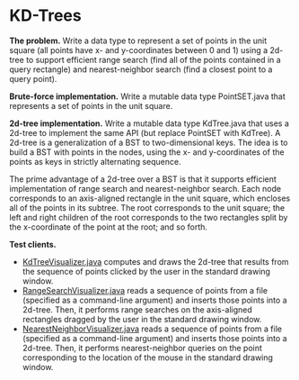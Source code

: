 # KD-Trees



**The problem.** Write a data type to represent a set of points in the unit square (all points have x- and y-coordinates between 0 and 1) using a 2d-tree to support efficient range search (find all of the points contained in a query rectangle) and nearest-neighbor search (find a closest point to a query point).


**Brute-force implementation.** Write a mutable data type PointSET.java that represents a set of points in the unit square.

**2d-tree implementation.** Write a mutable data type KdTree.java that uses a 2d-tree to implement the same API (but replace PointSET with KdTree). A 2d-tree is a generalization of a BST to two-dimensional keys. The idea is to build a BST with points in the nodes, using the x- and y-coordinates of the points as keys in strictly alternating sequence.

The prime advantage of a 2d-tree over a BST is that it supports efficient implementation of range search and nearest-neighbor search. Each node corresponds to an axis-aligned rectangle in the unit square, which encloses all of the points in its subtree. The root corresponds to the unit square; the left and right children of the root corresponds to the two rectangles split by the x-coordinate of the point at the root; and so forth.

**Test clients.**

* [KdTreeVisualizer.java](https://github.com/bhambleton/coursera-algorithms/blob/master/assignments/kdtree/KdTreeVisualizer.java) computes and draws the 2d-tree that results from the sequence of points clicked by the user in the standard drawing window.
* [RangeSearchVisualizer.java](https://github.com/bhambleton/coursera-algorithms/blob/master/assignments/kdtree/RangeSearchVisualizer.java) reads a sequence of points from a file (specified as a command-line argument) and inserts those points into a 2d-tree. Then, it performs range searches on the axis-aligned rectangles dragged by the user in the standard drawing window.
* [NearestNeighborVisualizer.java](https://github.com/bhambleton/coursera-algorithms/blob/master/assignments/kdtree/NearestNeighborVisualizer.java) reads a sequence of points from a file (specified as a command-line argument) and inserts those points into a 2d-tree. Then, it performs nearest-neighbor queries on the point corresponding to the location of the mouse in the standard drawing window.
